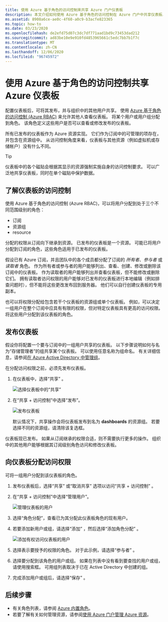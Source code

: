 ```yaml
---
title: 使用 Azure 基于角色的访问控制来共享 Azure 门户仪表板
description: 本文介绍如何使用 Azure 基于角色的访问控制在 Azure 门户中共享仪表板。
ms.assetid: 8908a6ce-ae0c-4f60-a0c9-b3acfe823365
ms.topic: how-to
ms.date: 03/23/2020
ms.openlocfilehash: de2efd75d07c3dc7df771aad1bd9c73453dad212
ms.sourcegitcommit: ad83be10e9e910fd4853965661c5edc7bb7b1f7c
ms.translationtype: MT
ms.contentlocale: zh-CN
ms.lasthandoff: 12/06/2020
ms.locfileid: "96745972"
---
```

# <a name="share-azure-dashboards-by-using-azure-role-based-access-control"></a>使用 Azure 基于角色的访问控制共享 Azure 仪表板

配置仪表板后，可将其发布，并与组织中的其他用户共享。 使用 [Azure 基于角色的访问控制 (Azure RBAC)](../role-based-access-control/role-assignments-portal.md) 来允许其他人查看仪表板。 将某个用户或用户组分配到角色。 该角色定义这些用户是否可以查看或修改发布的仪表板。

所有已发布的仪表板作为 Azure 资源实现。 它们作为订阅中的可管理的项存在，并包含在资源组中。 从访问控制角度来看，仪表板与其他资源（例如虚拟机或存储帐户）没有什么不同。

> [!TIP]
> 仪表板中的各个磁贴会根据其显示的资源强制实施自身的访问控制要求。 可以广泛地共享仪表板，同时在单个磁贴中保护数据。
> 
> 

## <a name="understanding-access-control-for-dashboards"></a>了解仪表板的访问控制

使用 Azure 基于角色的访问控制 (Azure RBAC)，可以将用户分配到处于三个不同范围级别的角色：

* 订阅
* 资源组
* resource

分配的权限从订阅向下继承到资源。 已发布的仪表板是一个资源。 可能已将用户分配到订阅的角色，这些角色适用于已发布的仪表板。

假设已有 Azure 订阅，并且团队中的各个成员都分配了订阅的 *所有者*、*参与者* 或 *读取者* 角色。 作为所有者或参与者的用户能够列出、查看、创建、修改或删除该订阅中的仪表板。 作为读取者的用户能够列出并查看仪表板，但不能修改或删除它们。 拥有读取者访问权限的用户能够对已发布的仪表板进行本地编辑（例如排查问题时），但不能将这些更改发布回到服务器。 他们可以自行创建仪表板的专用副本。

也可以将权限分配给包含若干个仪表板的资源组或单个仪表板。 例如，可以决定一组用户在整个订阅中应具有有限的权限，但对特定仪表板具有更高的访问权限。 将这些用户分配到该仪表板的角色。

## <a name="publish-dashboard"></a>发布仪表板

假设你将配置一个要与订阅中的一组用户共享的仪表板。 以下步骤说明如何与名为“存储管理者”的组共享某个仪表板。 可以使用任意名称为组命名。 有关详细信息，请参阅[在 Azure Active Directory 中管理组](../active-directory/fundamentals/active-directory-groups-create-azure-portal.md)。

在分配访问权限之前，必须先发布仪表板。

1. 在仪表板中，选择“共享”  。

    ![选择仪表板中的“共享”](./media/azure-portal-dashboard-share-access/share-dashboard-for-access-control.png)

1. 在“共享 + 访问控制”中选择“发布”。  

    ![发布仪表板](./media/azure-portal-dashboard-share-access/publish-dashboard-for-access-control.png)

     默认情况下，共享操作会将仪表板发布到名为 **dashboards** 的资源组。 若要选择不同的资源组，请清除该复选框。

仪表板现已发布。 如果从订阅继承的权限合适，则不需要执行更多的操作。 组织中的其他用户能够根据其订阅级别角色访问和修改仪表板。

## <a name="assign-access-to-a-dashboard"></a>向仪表板分配访问权限

可将一组用户分配到该仪表板的角色。

1. 发布仪表板后，选择“共享”  或“取消共享”  选项以访问“共享 + 访问控制”  。

1. 在“共享 + 访问控制”中选择“管理用户”。  

    ![管理仪表板的用户](./media/azure-portal-dashboard-share-access/manage-users-for-access-control.png)

1. 选择“角色分配”，查看已为其分配此仪表板角色的现有用户。 

1. 若要添加新用户或组，请选择“添加”  ，然后选择“添加角色分配”  。

    ![添加有权访问仪表板的用户](./media/azure-portal-dashboard-share-access/manage-users-existing-users.png)

1. 选择表示要授予的权限的角色。 对于此示例，请选择“参与者”  。

1. 选择要分配到该角色的用户或组。 如果在列表中没有看到要查找的用户或组，请使用搜索框。 可用组列表取决于已在 Active Directory 中创建的组。

1. 完成添加用户或组后，请选择“保存”  。

## <a name="next-steps"></a>后续步骤

* 有关角色列表，请参阅 [Azure 内置角色](../role-based-access-control/built-in-roles.md)。
* 若要了解有关如何管理资源，请参阅[使用 Azure 门户管理 Azure 资源](../azure-resource-manager/management/manage-resources-portal.md)。